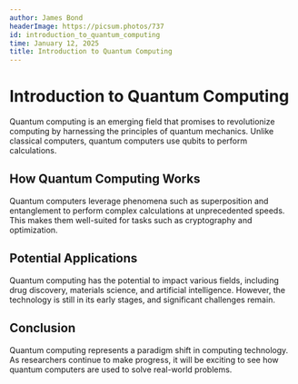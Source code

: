```yaml
---
author: James Bond
headerImage: https://picsum.photos/737
id: introduction_to_quantum_computing
time: January 12, 2025
title: Introduction to Quantum Computing
---
```


# Introduction to Quantum Computing

Quantum computing is an emerging field that promises to revolutionize computing by harnessing the principles of quantum mechanics. Unlike classical computers, quantum computers use qubits to perform calculations.

## How Quantum Computing Works

Quantum computers leverage phenomena such as superposition and entanglement to perform complex calculations at unprecedented speeds. This makes them well-suited for tasks such as cryptography and optimization.

## Potential Applications

Quantum computing has the potential to impact various fields, including drug discovery, materials science, and artificial intelligence. However, the technology is still in its early stages, and significant challenges remain.

## Conclusion

Quantum computing represents a paradigm shift in computing technology. As researchers continue to make progress, it will be exciting to see how quantum computers are used to solve real-world problems.